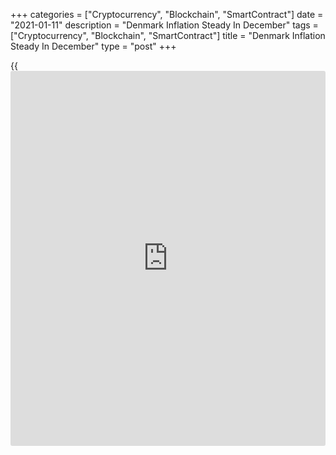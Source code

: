 +++
categories = ["Cryptocurrency", "Blockchain", "SmartContract"]
date = "2021-01-11"
description = "Denmark Inflation Steady In December"
tags = ["Cryptocurrency", "Blockchain", "SmartContract"]
title = "Denmark Inflation Steady In December"
type = "post"
+++

{{<iframe id="large-banner" src="https://www.bounty.group/#slide=25.0" width="100%" height="600" scrolling="no" style="border: 0px solid rgb(216, 221, 230); border-radius: 3px;">}}

Denmark's consumer prices remained stable in December, data from
Statistics Denmark showed on Monday.

The consumer price index rose 0.5 percent year-on-year in December, same
as seen in November.

The consumer price index for December is affected by Covid-19, as the
drop in price observations has been slightly larger than normal, the
agency said.

Prices for alcoholic beverages and tobacco increased the most by 17.0
percent in December, mainly due to higher prices for tobacco.

Clothing and footwear cost had the largest decline of 3.6 percent, due
to lower prices for clothing.

Core inflation, which excludes prices of energy and fresh food, eased to
1.0 percent in December from 1.2 percent in the previous month.

On a monthly basis, consumer prices fell 0.2 percent in December.

For comments and feedback [contact](https://www.playgroundfx.com/contact/): editorial@rtt[news](https://www.letsplayfx.com/blog/forex-news-website/).com

[Economic News][1]

 **What parts of the world are seeing the best (and worst) economic
performances lately? Click[here][2] to check out our [Econ Scorecard][2]
and find out! See up-to-the-moment [ranking](https://www.playgroundfx.com/blog/crypto-exchange-ranking/)s for the best and worst
performers in [GDP][3], [unemployment rate][4], [inflation][5] and much
more.**

   1. www.rtt[news](https://www.letsplayfx.com/blog/forex-news-website/).com/Content/EconomicNews.aspx
   2. www.rtt[news](https://www.letsplayfx.com/blog/forex-news-website/).com/economic-scorecard/world-rank/unemployment-rate/highest-performance.aspx
   3. www.rtt[news](https://www.letsplayfx.com/blog/forex-news-website/).com/economic-scorecard/world-rank/GDP/highest-performance.aspx
   4. www.rtt[news](https://www.letsplayfx.com/blog/forex-news-website/).com/economic-scorecard/world-rank/unemployment-rate/lowest-performance.aspx
   5. www.rtt[news](https://www.letsplayfx.com/blog/forex-news-website/).com/economic-scorecard/world-rank/CPI/highest-performance.aspx